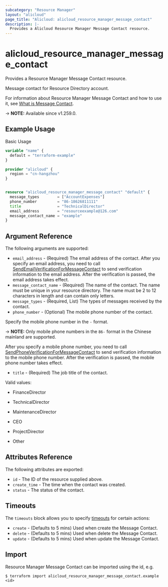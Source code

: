 ```yaml
---
subcategory: "Resource Manager"
layout: "alicloud"
page_title: "Alicloud: alicloud_resource_manager_message_contact"
description: |-
  Provides a Alicloud Resource Manager Message Contact resource.
---
```


# alicloud_resource_manager_message_contact

Provides a Resource Manager Message Contact resource.

Message contact for Resource Directory account.

For information about Resource Manager Message Contact and how to use it, see [What is Message Contact](https://next.api.alibabacloud.com/document/ResourceDirectoryMaster/2022-04-19/AddMessageContact).

-> **NOTE:** Available since v1.259.0.

## Example Usage

Basic Usage

```terraform
variable "name" {
  default = "terraform-example"
}

provider "alicloud" {
  region = "cn-hangzhou"
}


resource "alicloud_resource_manager_message_contact" "default" {
  message_types        = ["AccountExpenses"]
  phone_number         = "86-18626811111"
  title                = "TechnicalDirector"
  email_address        = "resourceexample@126.com"
  message_contact_name = "example"
}
```

## Argument Reference

The following arguments are supported:
* `email_address` - (Required) The email address of the contact.
After you specify an email address, you need to call [SendEmailVerificationForMessageContact](~~SendEmailVerificationForMessageContact~~) to send verification information to the email address. After the verification is passed, the email address takes effect.
* `message_contact_name` - (Required) The name of the contact.
The name must be unique in your resource directory.
The name must be 2 to 12 characters in length and can contain only letters.
* `message_types` - (Required, List) The types of messages received by the contact.
* `phone_number` - (Optional) The mobile phone number of the contact.

Specify the mobile phone number in the `-` format.

-> **NOTE:**  Only mobile phone numbers in the `86-` format in the Chinese mainland are supported.

After you specify a mobile phone number, you need to call [SendPhoneVerificationForMessageContact](~~SendPhoneVerificationForMessageContact~~) to send verification information to the mobile phone number. After the verification is passed, the mobile phone number takes effect.
* `title` - (Required) The job title of the contact.

Valid values:

  - FinanceDirector

    

    

    

  - TechnicalDirector

    

    

    

  - MaintenanceDirector

    

    

    

  - CEO

    

    

    

  - ProjectDirector

    

    

    

  - Other

    

    

    

## Attributes Reference

The following attributes are exported:
* `id` - The ID of the resource supplied above.
* `create_time` - The time when the contact was created.
* `status` - The status of the contact. 

## Timeouts

The `timeouts` block allows you to specify [timeouts](https://developer.hashicorp.com/terraform/language/resources/syntax#operation-timeouts) for certain actions:
* `create` - (Defaults to 5 mins) Used when create the Message Contact.
* `delete` - (Defaults to 5 mins) Used when delete the Message Contact.
* `update` - (Defaults to 5 mins) Used when update the Message Contact.

## Import

Resource Manager Message Contact can be imported using the id, e.g.

```shell
$ terraform import alicloud_resource_manager_message_contact.example <id>
```